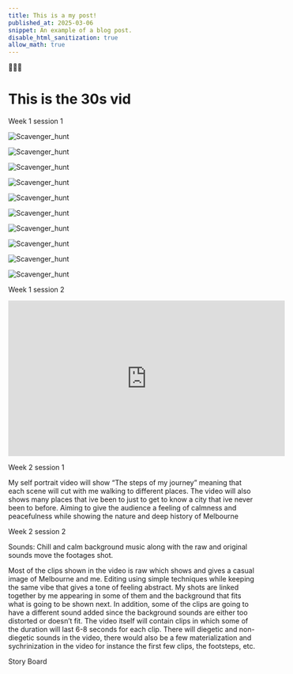 ```yaml
---
title: This is a my post!
published_at: 2025-03-06
snippet: An example of a blog post.
disable_html_sanitization: true
allow_math: true
---
```


🚀🚀🚀

# This is the 30s vid

Week 1 session 1

![Scavenger_hunt](w1s1/IMG_2272.jpg)

![Scavenger_hunt](w1s1/IMG_2269.jpg)

![Scavenger_hunt](w1s1/IMG_2271.jpg)

![Scavenger_hunt](w1s1/IMG_2274.jpg)

![Scavenger_hunt](w1s1/IMG_2275.jpg)

![Scavenger_hunt](w1s1/IMG_2276.jpg)

![Scavenger_hunt](w1s1/IMG_2277.jpg)

![Scavenger_hunt](w1s1/IMG_2280.jpg)

![Scavenger_hunt](w1s1/IMG_2284.jpg)

![Scavenger_hunt](w1s1/IMG_2286.jpg)

Week 1 session 2

<iframe width="560" height="315" src="https://www.youtube.com/embed/mhorJwR7TOA?si=aQDQXx5jvk9xX3c3" title="YouTube video player" frameborder="0" allow="accelerometer; autoplay; clipboard-write; encrypted-media; gyroscope; picture-in-picture; web-share" referrerpolicy="strict-origin-when-cross-origin" allowfullscreen></iframe>

Week 2 session 1

My self portrait video will show “The steps of my journey” meaning that each scene will cut with me walking to different places. The video will also shows many places that ive been to just to get to know a city that ive never been to before. Aiming to give the audience a feeling of calmness and peacefulness while showing the nature and deep history of Melbourne

Week 2 session 2

Sounds: Chill and calm background music along with the raw and original sounds move the footages shot. 

Most of the clips shown in the video is raw which shows and gives a casual image of Melbourne and me. Editing using simple techniques while keeping the same vibe that gives a tone of feeling abstract. My shots are linked together by me appearing in some of them and the background that fits what is going to be shown next. In addition, some of the clips are going to have a different sound added since the background sounds are either too distorted or doesn’t fit. The video itself will contain clips in which some of the duration will last 6-8 seconds for each clip. There will diegetic and non-diegetic sounds in the video, there would also be a few materialization and sychrinization in the video for instance the first few clips, the footsteps, etc.  

Story Board

